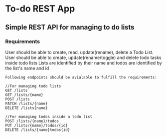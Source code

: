 # To-do REST App

## Simple REST API for managing to do lists

### Requirements

User should be able to create, read, update(rename), delete a Todo List.
User should be able to create, update(rename/toggle) and delete todo tasks inside todo lists
Lists are identified by their name and todos are identified by the list's name and id

```
Following endpoints should be avialable to fulfill the requirements:

//For managing todo lists
GET /lists
GET /lists/{name}
POST /lists
PATCH /lists/{name}
DELETE /lists{name}

//For managing todos inside a todo list
POST /lists/{name}/todos
PUT /lists/{name}/todos/{id}
DELETE /lists/{name}todos{id}

```
